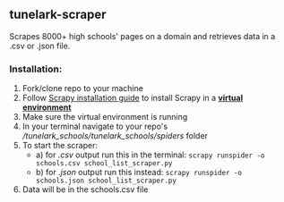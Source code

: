 ## tunelark-scraper

Scrapes 8000+ high schools' pages on a domain and retrieves data in a .csv or .json file.

### Installation:
  1. Fork/clone repo to your machine
  2. Follow [Scrapy installation guide](doc.scrapy.org/en/latest/intro/install.html) to install Scrapy in a [**virtual environment**](https://virtualenv.pypa.io/en/stable/installation/)
  3. Make sure the virtual environment is running
  4. In your terminal navigate to your repo's */tunelark_schools/tunelark_schools/spiders* folder
  5. To start the scraper:
     - a) for *.csv* output run this in the terminal: `scrapy runspider -o schools.csv school_list_scraper.py`
     - b) for *.json* output run this instead: `scrapy runspider -o schools.json school_list_scraper.py`
  6. Data will be in the schools.csv file 
   
  
